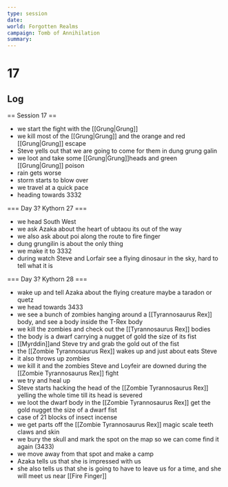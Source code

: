 ```yaml
---
type: session
date:
world: Forgotten Realms
campaign: Tomb of Annihilation
summary:
---
```


# 17

## Log
== Session 17 ==
* we start the fight with the [[Grung|Grung]]
* we kill most of the [[Grung|Grung]] and the orange and red [[Grung|Grung]] escape
* Steve yells out that we are going to come for them in dung grung galin 
* we loot and take some [[Grung|Grung]]heads and green [[Grung|Grung]] poison 
* rain gets worse 
* storm starts to blow over 
* we travel at a quick pace 
* heading towards 3332

=== Day 3? Kythorn 27 ===
* we head South West 
* we ask Azaka about the heart of ubtaou its out of the way 
* we also ask about poi along the route to fire finger
* dung grungilin is about the only thing 
* we make it to  3332
* during watch Steve and Lorfair see a flying dinosaur  in the sky, hard to tell what it is 

=== Day 3? Kythorn 28 ===
* wake up and tell Azaka about the flying creature maybe a taradon or quetz 
* we head towards 3433
* we see a bunch of zombies hanging around a [[Tyrannosaurus Rex]] body, and see a body inside the T-Rex body 
* we kill the zombies and check out the [[Tyrannosaurus Rex]] bodies  
* the body is a dwarf carrying a nugget of gold the size of its fist 
* [[Myrddin]]and Steve try and grab the gold out of the fist 
* the [[Zombie Tyrannosaurus Rex]] wakes up and just about eats Steve 
* it also throws up zombies
* we kill it and the zombies Steve and Loyfeir are downed during the [[Zombie Tyrannosaurus Rex]] fight
* we try and heal up
* Steve starts hacking the head of the [[Zombie Tyrannosaurus Rex]] yelling the whole time till its head is severed 
* we loot the dwarf body in the [[Zombie Tyrannosaurus Rex]]
get the gold nugget the size of a dwarf fist
* case of 21 blocks of insect incense 
* we get parts off the [[Zombie Tyrannosaurus Rex]] magic scale teeth claws and skin 
* we bury the skull and mark the spot on the map so we can come find it again (3433)
* we move away from that spot and make a camp 
* Azaka tells us that she is impressed with us 
* she also tells us that she is going to have to leave us for a time, and she will meet us near [[Fire Finger]]
